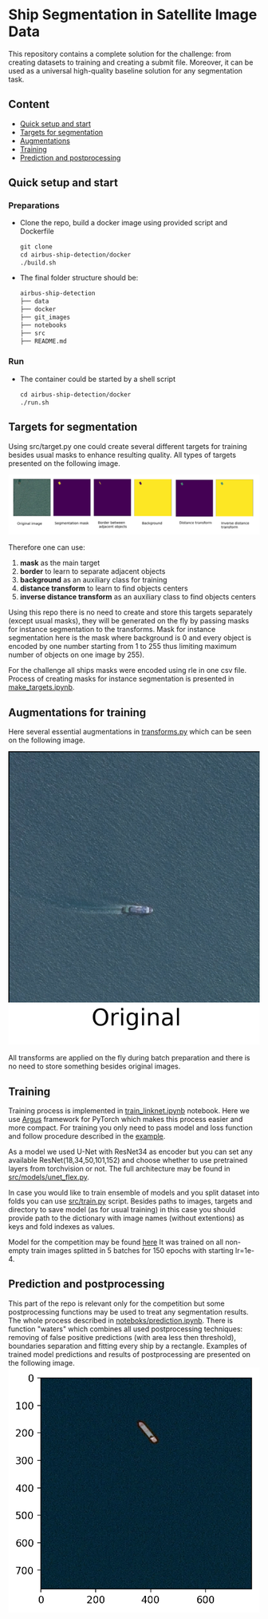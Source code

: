 # Ship Segmentation in Satellite Image Data 

This repository contains a complete solution for the challenge: from creating datasets to training and creating a submit file. Moreover, it can be used as a universal high-quality baseline solution for any segmentation task.


## Content

*  [Quick setup and start](#quickstart)
*  [Targets for segmentation](#targets)
*  [Augmentations](#augmentations)
*  [Training](#training)
*  [Prediction and postprocessing](#prediction)

## Quick setup and start  <a name="quickstart"/>

### Preparations 

* Clone the repo, build a docker image using provided script and Dockerfile

    ```
    git clone 
    cd airbus-ship-detection/docker
    ./build.sh
    ```
* The final folder structure should be:
  
    ```
    airbus-ship-detection
    ├── data
    ├── docker
    ├── git_images
    ├── notebooks
    ├── src
    ├── README.md
    ```

### Run

* The container could be started by a shell script

    ```
    cd airbus-ship-detection/docker
    ./run.sh
    ```

## Targets for segmentation  <a name="targets"/>

Using src/target.py one could create several different targets for training besides usual masks to enhance resulting quality. All types of targets presented on the following image.

![targets](git_images/targets.png "Targets")

Therefore one can use:
 1) **mask** as the main target
 2) **border** to learn to separate adjacent objects
 3) **background** as an auxiliary class for training
 4) **distance transform** to learn to find objects centers
 5) **inverse distance transform** as an auxiliary class to find objects centers
 
 Using this repo there is no need to create and store this targets separately (except usual masks), they will be generated on the fly by passing masks for instance segmentation to the transforms.
 Mask for instance segmentation here is the mask where background is 0 and every object is encoded by one number starting from 1 to 255 thus limiting maximum number of objects on one image by 255).
 
 For the challenge all ships masks were encoded using rle in one csv file. Process of creating masks for instance segmentation is presented in [make_targets.ipynb](notebooks/make_targets.ipynb).
 
 ## Augmentations for training  <a name="augmentations"/>
 
 Here several essential augmentations in [transforms.py](src/transforms.py) which can be seen on the following image.
 
![augmentations](git_images/augmentations.gif "Augmentations")

All transforms are applied on the fly during batch preparation and there is no need to store something besides original images.

 ## Training  <a name="training"/>
 
 Training process is implemented in [train_linknet.ipynb](/notebooks/train_linknet.ipynb) notebook.
 Here we use [Argus](https://github.com/lRomul/argus) framework for PyTorch which makes this process easier and more compact.
 For training you only need to pass model and loss function and follow procedure described in the [example](https://github.com/lRomul/argus#examples).
 
 As a model we used U-Net with ResNet34 as encoder but you can set any available ResNet(18,34,50,101,152) and choose whether to use pretrained layers from torchvision or not.
 The full architecture may be found in [src/models/unet_flex.py](src/models/unet_flex.py).
 
 In case you would like to train ensemble of models and you split dataset into folds you can use [src/train.py](src/train.py) script.
 Besides paths to images, targets and directory to save model (as for usual training) in this case you should provide path to the dictionary with image names (without extentions) as keys and fold indexes as values.
 
 Model for the competition may be found [here](https://my.pcloud.com/publink/show?code=XZSoBO7ZwU4RhgBeioXUW1aLJxFDamFfna3y)
 It was trained on all non-empty train images splitted in 5 batches for 150 epochs with starting lr=1e-4.
 
 ## Prediction  and postprocessing <a name="prediction"/>
 
 This part of the repo is relevant only for the competition but some postprocessing functions may be used to treat any segmentation results.
 The whole process described in [noteboks/prediction.ipynb](notebooks/prediction.ipynb). There is function "waters" which combines all used postprocessing techniques: removing of false positive predictions (with area less then threshold), boundaries separation and fitting every ship by a rectangle.
 Examples of trained model predictions and results of postprocessing are presented on the following image.
 ![predictions](git_images/predictions.gif "Predictions")
 
 
 
 
